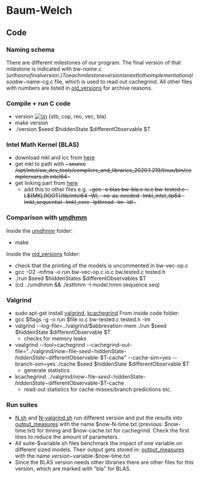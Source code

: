 # Baum-Welch
## Code 
### Naming schema
There are different milestones of our program. The final version of that milestone is indicated with bw-$name.c. (url has no final version.)
To each milestone version is next to the implementation also a bw-$name-cg.c file, which is used to read out cachegrind.
All other files with numbers are listed in [old_versions](../old_versions) for archive reasons.

### Compile +  run C code
- version <a href="https://www.codecogs.com/eqnedit.php?latex=\in" target="_blank"><img src="https://latex.codecogs.com/gif.latex?\in" title="\in" /></a> {stb, cop, reo, vec, bla}
- make version 
- ./version $seed $hiddenState $differentObservable $T

### Intel Math Kernel (BLAS)
- download mkl and icc from [here](https://dynamicinstaller.intel.com/system-studio/download)
- get mkl to path with ~~~source /opt/intel/sw_dev_tools/compilers_and_libraries_2020.1.219/linux/bin/compilervars.sh intel64~~~
- get linking part from [here](https://software.intel.com/content/www/us/en/develop/articles/intel-mkl-link-line-advisor.html)
    - add this to other files e.g. ~~~gcc -o blas bw-bla.c io.c bw-tested.c -L${MKLROOT}/lib/intel64 -Wl,--no-as-needed -lmkl_intel_ilp64 -lmkl_sequential -lmkl_core -lpthread -lm -ldl~~~

### Comparison with [umdhmm](https://github.com/palanceli/UMDHMM)
Inside the [umdhmm](../umdhmm/) folder:
- make

Inside the [old_versions](../old_versions/) folder:
- check that the printing of the models is uncommented in bw-vec-op.c
- gcc -O2 -mfma -o run bw-vec-op.c io.c bw.tested.c tested.h
- ./run $seed $hiddenStates $differentObservables $T
- (cd ../umdhmm && ./esthmm -I model.hmm sequence.seq)

### Valgrind
- sudo apt-get install [valgrind](https://valgrind.org/docs/manual/manual.html), [kcachegrind](https://kcachegrind.github.io/html/Home.html)
From inside code folder:
- gcc $flags -g -o run $file io.c bw-tested.c tested.h -lm
- valgrind --log-file=../valgrind/$abbrevation-mem ./run $seed $hiddenState $differentObservable $T
    - checks for memory leaks
- vaalgrind --tool=cachegrind --cachegrind-out-file="../valgrind/$now-$file-$seed-$hiddenState-$hiddenState-$differentObservable-$T-cache" --cache-sim=yes --branch-sim=yes ./cache $seed $hiddenState $differentObservable $T
    - generate statistics
- kcachegrind ../valgrind/$now-$file-$seed-$hiddenState-$hiddenState-$differentObservable-$T-cache
    - read-out statistics for cache misses/branch predictions etc.

### Run suites
- [N.sh](./N.sh) and [N-valgrind.sh](./N-valgrind.sh) run different version and put the results into [output_measures](./output_measures/) with the name $now-N-time.txt (previous: $now-time.txt) for timing and $now-cache.txt for cachegrind. Check the first lines to reduce the amount of parameters.
- All suite-$variable.sh files benchmark the impact of one variable on different sized models. Their output gets stored in: [output_measures](./output_measures/) with the name $version-$variable-$now-time.txt
- Since the BLAS version needs other libraries there are other files for this version, which are marked with "bla" for BLAS.
